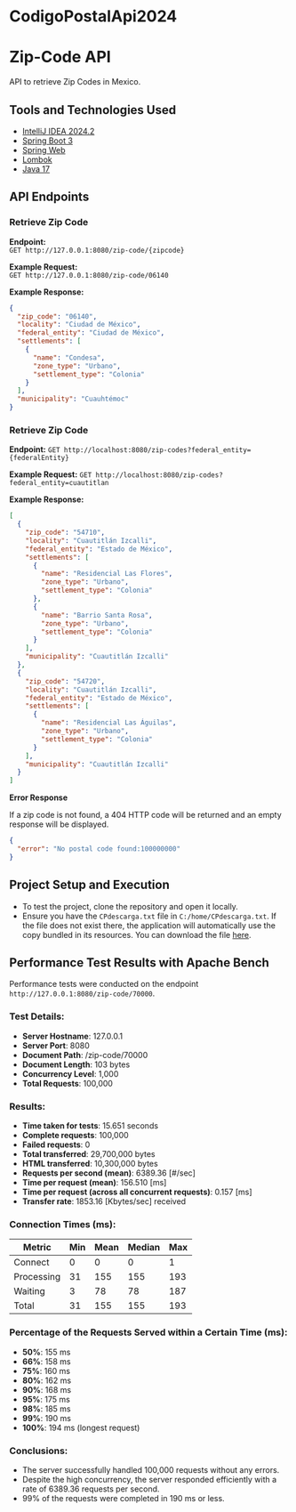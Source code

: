 # CodigoPostalApi2024

# Zip-Code API
API to retrieve Zip Codes in Mexico.

## Tools and Technologies Used
- [IntelliJ IDEA 2024.2](https://www.jetbrains.com/idea/)
- [Spring Boot 3](https://spring.io/projects/spring-boot)
- [Spring Web](https://spring.io/guides/gs/rest-service/)
- [Lombok](https://projectlombok.org/)
- [Java 17](https://openjdk.java.net/projects/jdk/17/)

## API Endpoints

### Retrieve Zip Code

**Endpoint:**  
`GET http://127.0.0.1:8080/zip-code/{zipcode}`

**Example Request:**  
`GET http://127.0.0.1:8080/zip-code/06140`

**Example Response:**

```json
{
  "zip_code": "06140",
  "locality": "Ciudad de México",
  "federal_entity": "Ciudad de México",
  "settlements": [
    {
      "name": "Condesa",
      "zone_type": "Urbano",
      "settlement_type": "Colonia"
    }
  ],
  "municipality": "Cuauhtémoc"
}
```

### Retrieve Zip Code

**Endpoint:**
`GET http://localhost:8080/zip-codes?federal_entity={federalEntity}`

**Example Request:**
`GET http://localhost:8080/zip-codes?federal_entity=cuautitlan`

**Example Response:**
```json
[
  {
    "zip_code": "54710",
    "locality": "Cuautitlán Izcalli",
    "federal_entity": "Estado de México",
    "settlements": [
      {
        "name": "Residencial Las Flores",
        "zone_type": "Urbano",
        "settlement_type": "Colonia"
      },
      {
        "name": "Barrio Santa Rosa",
        "zone_type": "Urbano",
        "settlement_type": "Colonia"
      }
    ],
    "municipality": "Cuautitlán Izcalli"
  },
  {
    "zip_code": "54720",
    "locality": "Cuautitlán Izcalli",
    "federal_entity": "Estado de México",
    "settlements": [
      {
        "name": "Residencial Las Águilas",
        "zone_type": "Urbano",
        "settlement_type": "Colonia"
      }
    ],
    "municipality": "Cuautitlán Izcalli"
  }
]
```

**Error Response**

If a zip code is not found, a 404 HTTP code will be returned and an empty response will be displayed.

```json
{
  "error": "No postal code found:100000000"
}
```

## Project Setup and Execution

- To test the project, clone the repository and open it locally.
- Ensure you have the `CPdescarga.txt` file in `C:/home/CPdescarga.txt`. If the file does not exist there, the application will automatically use the copy bundled in its resources. You can download the file [here](https://www.correosdemexico.gob.mx/SSLServicios/ConsultaCP/CodigoPostal_Exportar.aspx).



## Performance Test Results with Apache Bench

Performance tests were conducted on the endpoint `http://127.0.0.1:8080/zip-code/70000`.

### Test Details:

- **Server Hostname**: 127.0.0.1
- **Server Port**: 8080
- **Document Path**: /zip-code/70000
- **Document Length**: 103 bytes
- **Concurrency Level**: 1,000
- **Total Requests**: 100,000

### Results:

- **Time taken for tests**: 15.651 seconds
- **Complete requests**: 100,000
- **Failed requests**: 0
- **Total transferred**: 29,700,000 bytes
- **HTML transferred**: 10,300,000 bytes
- **Requests per second (mean)**: 6389.36 [#/sec]
- **Time per request (mean)**: 156.510 [ms]
- **Time per request (across all concurrent requests)**: 0.157 [ms]
- **Transfer rate**: 1853.16 [Kbytes/sec] received

### Connection Times (ms):

| Metric | Min | Mean | Median | Max |
|--------|-----|------|--------|-----|
| Connect | 0 | 0 | 0 | 1 |
| Processing | 31 | 155 | 155 | 193 |
| Waiting | 3 | 78 | 78 | 187 |
| Total | 31 | 155 | 155 | 193 |


### Percentage of the Requests Served within a Certain Time (ms):

- **50%**: 155 ms
- **66%**: 158 ms
- **75%**: 160 ms
- **80%**: 162 ms
- **90%**: 168 ms
- **95%**: 175 ms
- **98%**: 185 ms
- **99%**: 190 ms
- **100%**: 194 ms (longest request)

### Conclusions:

- The server successfully handled 100,000 requests without any errors.
- Despite the high concurrency, the server responded efficiently with a rate of 6389.36 requests per second.
- 99% of the requests were completed in 190 ms or less.












